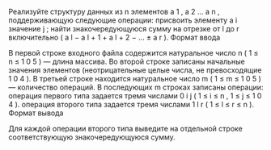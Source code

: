 Реализуйте структуру данных из
n
элементов
a
1
,
a
2
…
a
n
, поддерживающую следующие операции:
присвоить элементу
a
i
значение
j
;
найти знакочередующуюся сумму на отрезке от
l
до
r
включительно (
a
l
−
a
l
+
1
+
a
l
+
2
−
…
±
a
r
).
Формат ввода

В первой строке входного файла содержится натуральное число
n
(
1
≤
n
≤
1
0
5
) — длина массива. Во второй строке записаны начальные значения элементов (неотрицательные целые числа, не превосходящие
1
0
4
).
В третьей строке находится натуральное число
m
(
1
≤
m
≤
1
0
5
) — количество операций. В последующих
m
строках записаны операции:
операция первого типа задается тремя числами 0 i j (
1
≤
i
≤
n
,
1
≤
j
≤
1
0
4
).
операция второго типа задается тремя числами 1 l r (
1
≤
l
≤
r
≤
n
).
Формат вывода

Для каждой операции второго типа выведите на отдельной строке соответствующую знакочередующуюся сумму.
